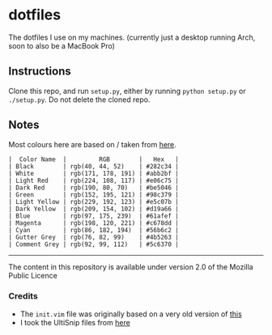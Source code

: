 # dotfiles

The dotfiles I use on my machines. (currently just a desktop running Arch, soon to also be a MacBook Pro)

## Instructions

Clone this repo, and run `setup.py`, either by running `python setup.py` or `./setup.py`. Do not delete the cloned repo.

## Notes

Most colours here are based on / taken from [here](https://github.com/joshdick/onedark.vim).

```
|  Color Name  |         RGB        |   Hex   |
| Black        | rgb(40, 44, 52)    | #282c34 |
| White        | rgb(171, 178, 191) | #abb2bf |
| Light Red    | rgb(224, 108, 117) | #e06c75 |
| Dark Red     | rgb(190, 80, 70)   | #be5046 |
| Green        | rgb(152, 195, 121) | #98c379 |
| Light Yellow | rgb(229, 192, 123) | #e5c07b |
| Dark Yellow  | rgb(209, 154, 102) | #d19a66 |
| Blue         | rgb(97, 175, 239)  | #61afef |
| Magenta      | rgb(198, 120, 221) | #c678dd |
| Cyan         | rgb(86, 182, 194)  | #56b6c2 |
| Gutter Grey  | rgb(76, 82, 99)    | #4b5263 |
| Comment Grey | rgb(92, 99, 112)   | #5c6370 |
```

---
The content in this repository is available under version 2.0 of the Mozilla Public Licence

### Credits

- The `init.vim` file was originally based on a very old version of [this](https://github.com/amix/vimrc)
- I took the UltiSnip files from [here](https://github.com/honza/vim-snippets)

